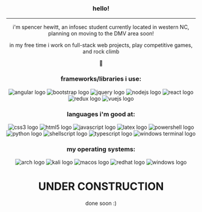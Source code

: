 <h3 align="center">
hello!
</h3>

---

<p align="center">
i'm spencer hewitt, an infosec student currently located in western NC, planning on moving to the DMV area soon!
</p>

<p align="center">
in my free time i work on full-stack web projects, play competitive games, and rock climb
</p>

<p align="center">🌸</p>

<h3 align="center">frameworks/libraries i use:</h3>
<p align="center">
<img src="https://img.shields.io/badge/angular-%23DD0031.svg?style=for-the-badge&logo=angular&logoColor=white" alt="angular logo"/>
<img src="https://img.shields.io/badge/bootstrap-%23563D7C.svg?style=for-the-badge&logo=bootstrap&logoColor=white" alt="bootstrap logo"/>
<img src="https://img.shields.io/badge/jquery-%230769AD.svg?style=for-the-badge&logo=jquery&logoColor=white" alt="jquery logo"/>
<img src="https://img.shields.io/badge/node.js-6DA55F?style=for-the-badge&logo=node.js&logoColor=white" alt="nodejs logo"/>
<img src="https://img.shields.io/badge/react-%2320232a.svg?style=for-the-badge&logo=react&logoColor=%2361DAFB" alt="react logo"/>
<img src="https://img.shields.io/badge/redux-%23593d88.svg?style=for-the-badge&logo=redux&logoColor=white" alt="redux logo"/>
<img src="https://img.shields.io/badge/vuejs-%2335495e.svg?style=for-the-badge&logo=vuedotjs&logoColor=%234FC08D" alt="vuejs logo"/>
</p>

<h3 align="center">languages i'm good at:</h3>
<p align="center">
<img src="https://img.shields.io/badge/css3-%231572B6.svg?style=for-the-badge&logo=css3&logoColor=white" alt="css3 logo"/>
<img src="https://img.shields.io/badge/html5-%23E34F26.svg?style=for-the-badge&logo=html5&logoColor=white" alt="html5 logo"/>
<img src="https://img.shields.io/badge/javascript-%23323330.svg?style=for-the-badge&logo=javascript&logoColor=%23F7DF1E" alt="javascript logo"/>
<img src="https://img.shields.io/badge/latex-%23008080.svg?style=for-the-badge&logo=latex&logoColor=white" alt="latex logo"/>
<img src="https://img.shields.io/badge/PowerShell-%235391FE.svg?style=for-the-badge&logo=powershell&logoColor=white" alt="powershell logo"/>
<img src="https://img.shields.io/badge/python-3670A0?style=for-the-badge&logo=python&logoColor=ffdd54" alt="python logo"/>
<img src="https://img.shields.io/badge/shell_script-%23121011.svg?style=for-the-badge&logo=gnu-bash&logoColor=white" alt="shellscript logo"/>
<img src="https://img.shields.io/badge/typescript-%23007ACC.svg?style=for-the-badge&logo=typescript&logoColor=white" alt="typescript logo"/>
<img src="https://img.shields.io/badge/Windows%20Terminal-%234D4D4D.svg?style=for-the-badge&logo=windows-terminal&logoColor=white" alt="windows terminal logo"/>
</p>

<h3 align="center">my operating systems:</h3>
<p align="center">
<img src="https://img.shields.io/badge/Arch%20Linux-1793D1?logo=arch-linux&logoColor=fff&style=for-the-badge" alt="arch logo"/>
<img src="https://img.shields.io/badge/Kali-268BEE?style=for-the-badge&logo=kalilinux&logoColor=white" alt="kali logo"/>
<img src="https://img.shields.io/badge/mac%20os-000000?style=for-the-badge&logo=macos&logoColor=F0F0F0" alt="macos logo"/>
<img src="https://img.shields.io/badge/Red%20Hat-EE0000?style=for-the-badge&logo=redhat&logoColor=white" alt="redhat logo"/>
<img src="https://img.shields.io/badge/Windows-0078D6?style=for-the-badge&logo=windows&logoColor=white" alt="windows logo"/>
</p>

<h1 align="center">UNDER CONSTRUCTION</h1>
<p align="center">done soon :)</p>

